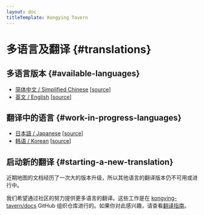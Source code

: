 ```yaml
---
layout: doc
titleTemplate: Kongying Tavern
---
```


# 多语言及翻译 {#translations}

## 多语言版本 {#available-languages}

- [简体中文 / Simplified Chinese](index.md/) [[source](https://github.com/kongying-tavern/docs/tree/next/src/)]
- [英文 / English](./en/index.md) [[source](https://github.com/kongying-tavern/docs/tree/next/src/en)]

## 翻译中的语言 {#work-in-progress-languages}

- [日本語 / Japanese](./ja/index.md) [[source](https://github.com/kongying-tavern/docs/tree/next/src/ja)]
- [韩语 / Korean](./kr/index.md) [[source](https://github.com/kongying-tavern/docs/tree/next/src/kr)]

## 启动新的翻译 {#starting-a-new-translation}

近期地图的文档经历了一次大的版本升级，所以其他语言的翻译版本仍不可用或进行中。

我们希望通过社区的努力提供更多语言的翻译。这些工作是在 [kongying-tavern/docs](https://github.com/kongying-tavern/docs) GitHub 组织仓库进行的。如果你对此感兴趣，请查看[翻译指南](./translation-guide.md)。
